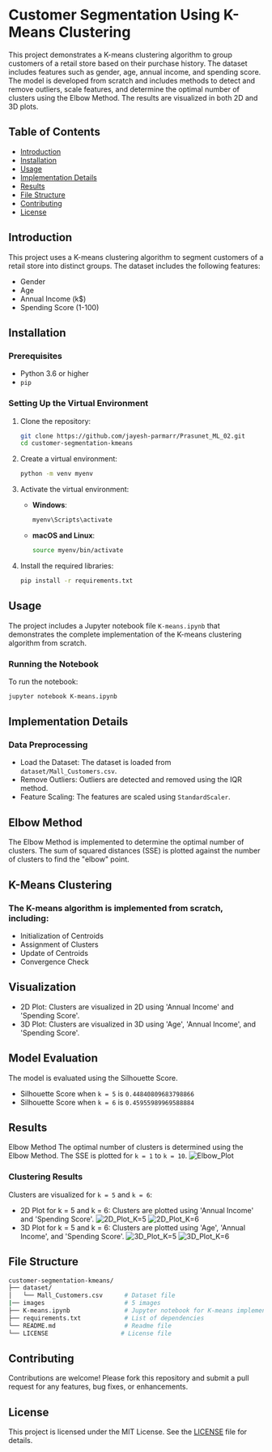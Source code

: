 # Customer Segmentation Using K-Means Clustering 

This project demonstrates a K-means clustering algorithm to group customers of a retail store based on their purchase history. The dataset includes features such as gender, age, annual income, and spending score. The model is developed from scratch and includes methods to detect and remove outliers, scale features, and determine the optimal number of clusters using the Elbow Method. The results are visualized in both 2D and 3D plots.

## Table of Contents

- [Introduction](#introduction)
- [Installation](#installation)
- [Usage](#usage)
- [Implementation Details](#implementation-details)
- [Results](#results)
- [File Structure](#file-structure)
- [Contributing](#contributing)
- [License](#license)

## Introduction

This project uses a K-means clustering algorithm to segment customers of a retail store into distinct groups. The dataset includes the following features:
- Gender
- Age
- Annual Income (k$)
- Spending Score (1-100)

## Installation

### Prerequisites

- Python 3.6 or higher
- `pip`

### Setting Up the Virtual Environment

1. Clone the repository:
    ```bash
    git clone https://github.com/jayesh-parmarr/Prasunet_ML_02.git
    cd customer-segmentation-kmeans
    ```

2. Create a virtual environment:
    ```bash
    python -m venv myenv
    ```

3. Activate the virtual environment:
    - **Windows**:
      ```bash
      myenv\Scripts\activate
      ```
    - **macOS and Linux**:
      ```bash
      source myenv/bin/activate
      ```

4. Install the required libraries:
    ```bash
    pip install -r requirements.txt
    ```

## Usage

The project includes a Jupyter notebook file `K-means.ipynb` that demonstrates the complete implementation of the K-means clustering algorithm from scratch.

### Running the Notebook

To run the notebook:
```bash
jupyter notebook K-means.ipynb
```

## Implementation Details
### Data Preprocessing
- Load the Dataset: The dataset is loaded from `dataset/Mall_Customers.csv`.
- Remove Outliers: Outliers are detected and removed using the IQR method.
- Feature Scaling: The features are scaled using `StandardScaler`.


## Elbow Method
The Elbow Method is implemented to determine the optimal number of clusters. The sum of squared distances (SSE) is plotted against the number of clusters to find the "elbow" point.

## K-Means Clustering
### The K-means algorithm is implemented from scratch, including:

- Initialization of Centroids
- Assignment of Clusters
- Update of Centroids
- Convergence Check

## Visualization
- 2D Plot: Clusters are visualized in 2D using 'Annual Income' and 'Spending Score'.
- 3D Plot: Clusters are visualized in 3D using 'Age', 'Annual Income', and 'Spending Score'.
## Model Evaluation
The model is evaluated using the Silhouette Score.

- Silhouette Score when `k = 5` is `0.44840809683798866`
- Silhouette Score when `k = 6` is `0.45955989969588884`

## Results
Elbow Method
The optimal number of clusters is determined using the Elbow Method. The SSE is plotted for `k = 1` to `k = 10`.
![Elbow_Plot](images/elbow.png)

### Clustering Results
Clusters are visualized for `k = 5` and `k = 6`:

- 2D Plot for k = 5 and k = 6: Clusters are plotted using 'Annual Income' and 'Spending Score'.
![2D_Plot_K=5](images/k51d.png)
![2D_Plot_K=6](images/k61d.png)
- 3D Plot for k = 5 and k = 6: Clusters are plotted using 'Age', 'Annual Income', and 'Spending Score'.
![3D_Plot_K=5](images/k52d.png)
![3D_Plot_K=6](images/k62d.png)


## File Structure
```bash
customer-segmentation-kmeans/
├── dataset/
│   └── Mall_Customers.csv      # Dataset file
|── images                      # 5 images
├── K-means.ipynb               # Jupyter notebook for K-means implementation
├── requirements.txt            # List of dependencies
└── README.md                   # Readme file
└── LICENSE                    # License file
```
## Contributing
Contributions are welcome! Please fork this repository and submit a pull request for any features, bug fixes, or enhancements.

## License
This project is licensed under the MIT License. See the [LICENSE](LICENSE) file for details.
